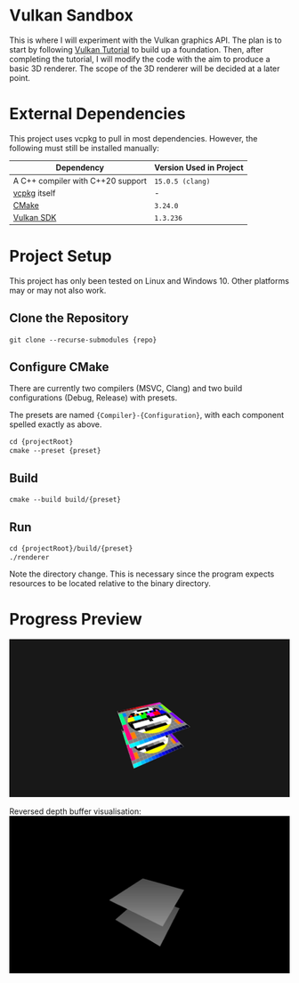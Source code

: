 # Vulkan Sandbox

This is where I will experiment with the Vulkan graphics API. The plan is to
start by following [Vulkan Tutorial](https://vulkan-tutorial.com/) to build up a
foundation. Then, after completing the tutorial, I will modify the code with the
aim to produce a basic 3D renderer. The scope of the 3D renderer will be decided
at a later point.

# External Dependencies

This project uses vcpkg to pull in most dependencies. However, the following must
still be installed manually:

| Dependency                                         | Version Used in Project |
|----------------------------------------------------|-------------------------|
| A C++ compiler with C++20 support                  | `15.0.5 (clang)`        |
| [vcpkg](https://github.com/microsoft/vcpkg) itself | -                       |
| [CMake](https://cmake.org/download/)               | `3.24.0`                |
| [Vulkan SDK](https://vulkan.lunarg.com/)           | `1.3.236`               |

# Project Setup

This project has only been tested on Linux and Windows 10. Other platforms may or
may not also work.

## Clone the Repository
```
git clone --recurse-submodules {repo}
```

## Configure CMake
There are currently two compilers (MSVC, Clang) and two build configurations (Debug, Release) with presets.

The presets are named `{Compiler}-{Configuration}`, with each component spelled exactly as above.

```
cd {projectRoot}
cmake --preset {preset}
```

## Build
```
cmake --build build/{preset}
```

## Run
```
cd {projectRoot}/build/{preset}
./renderer
```

Note the directory change. This is necessary since the program expects resources
to be located relative to the binary directory.

# Progress Preview

![Depth 2022-04-08](docs/images/2022-04-08_depth_trimmed.gif "Depth buffering")

Reversed depth buffer visualisation:
![Depth Visualised 2022-04-08](docs/images/2022-04-08_depth_visualised.png "Depth buffer visualised")

